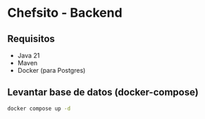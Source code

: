 # Chefsito - Backend

## Requisitos
- Java 21
- Maven
- Docker (para Postgres)

## Levantar base de datos (docker-compose)
```bash
docker compose up -d
